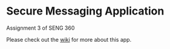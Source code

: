 # Secure Messaging Application

Assignment 3 of SENG 360

Please check out the [wiki](wiki/home.md) for more about this app.
